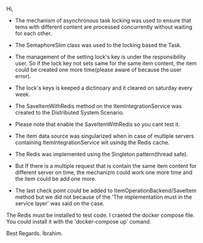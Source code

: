 Hi,

- The mechanism of asynchronous task locking was used to ensure that tems with different content are processed concurrently without waiting for each other.
- The SemaphoreSlim class was used to the locking based the Task.
- The management of the setting lock's key is under the responsibility user. So if the lock key not sets same for the same item content, the item could be created one more time(please aware of because the user error).
- The lock's keys is keeped a dictinoary and it cleared on saturday every week.

- The SaveItemWithRedis method on the ItemIntegrationService was created to the Distributed System Scenario.
- Please note that enable the SaveItemWithRedis so you cant test it.
- The item data source was singularized when in case of multiple servers containing ItemIntegrationService wit usindg the Redis cache.
- The Redis was implemented using the Singleton pattern(thread safe).
- But If there is a multiple request that is contain the same item content for different server on time, the mechanizm could work one more time and the item could be add one more.
- The last check point could be added to ItemOperationBackend/SaveItem method but we did not because of the 'The implementation must in the service layer' was said on the case.


The Redis must be installed to test code.
I craeted the docker compose file.
You could install it with the 'docker-compose up' comand. 

Best Regards.
İbrahim.
